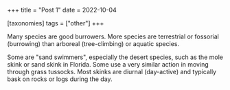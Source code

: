+++
title = "Post 1"
date = 2022-10-04

[taxonomies]
tags = ["other"]
+++

Many species are good burrowers. More species are terrestrial or fossorial (burrowing) than arboreal (tree-climbing) or aquatic species.

<!-- more -->

Some are "sand swimmers", especially the desert species, such as the mole skink or sand skink in Florida. Some use a very similar action in moving through grass tussocks. Most skinks are diurnal (day-active) and typically bask on rocks or logs during the day.

